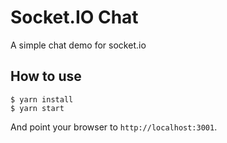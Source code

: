 
# Socket.IO Chat

A simple chat demo for socket.io

## How to use

```
$ yarn install
$ yarn start
```

And point your browser to `http://localhost:3001`.